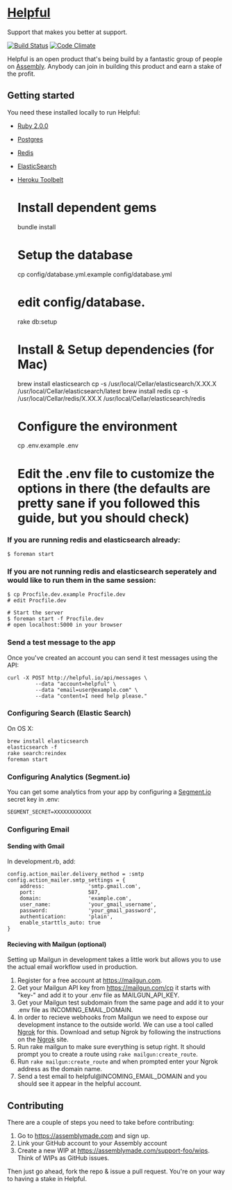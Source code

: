 # [Helpful](http://helpful.io)
Support that makes you better at support.

[![Build Status](https://travis-ci.org/asm-helpful/helpful-web.png?branch=master)](https://travis-ci.org/asm-helpful/helpful-web)
[![Code Climate](https://codeclimate.com/github/support-foo/web.png)](https://codeclimate.com/github/support-foo/web)

Helpful is an open product that's being build by a fantastic group of people on [Assembly](https://assemblymade.com/support-foo). Anybody can join in building this product and earn a stake of the profit.


## Getting started

You need these installed locally to run Helpful:

* [Ruby 2.0.0](https://www.ruby-lang.org)
* [Postgres](http://www.postgresql.org)
* [Redis](http://redis.io)
* [ElasticSearch]()
* [Heroku Toolbelt](https://toolbelt.heroku.com)

    # Install dependent gems
    bundle install

    # Setup the database
    cp config/database.yml.example config/database.yml
    # edit config/database.
    rake db:setup

    # Install & Setup dependencies (for Mac)
    brew install elasticsearch
    cp -s /usr/local/Cellar/elasticsearch/X.XX.X /usr/local/Cellar/elasticsearch/latest
    brew install redis
    cp -s /usr/local/Cellar/redis/X.XX.X /usr/local/Cellar/elasticsearch/redis

    # Configure the environment
    cp .env.example .env
    # Edit the .env file to customize the options in there (the defaults are pretty sane if you followed this guide, but you should check)

### If you are running redis and elasticsearch already:

    $ foreman start

### If you are not running redis and elasticsearch seperately and would like to run them in the same session:

    $ cp Procfile.dev.example Procfile.dev
    # edit Procfile.dev

    # Start the server
    $ foreman start -f Procfile.dev
    # open localhost:5000 in your browser

### Send a test message to the app

Once you've created an account you can send it test messages using the API:

    curl -X POST http://helpful.io/api/messages \
             --data "account=helpful" \
             --data "email=user@example.com" \
             --data "content=I need help please."

### Configuring Search (Elastic Search)

On OS X:

    brew install elasticsearch
    elasticsearch -f
    rake search:reindex
    foreman start

### Configuring Analytics (Segment.io)

You can get some analytics from your app by configuring a [Segment.io](https://segment.io/) secret key in .env:

    SEGMENT_SECRET=XXXXXXXXXXXX

### Configuring Email

#### Sending with Gmail

In development.rb, add:

    config.action_mailer.delivery_method = :smtp
    config.action_mailer.smtp_settings = {
        address:              'smtp.gmail.com',
        port:                 587,
        domain:               'example.com',
        user_name:            'your_gmail_username',
        password:             'your_gmail_password',
        authentication:       'plain',
        enable_starttls_auto: true
    }

#### Recieving with Mailgun (optional)

Setting up Mailgun in development takes a little work but allows you to use the
actual email workflow used in production.

1. Register for a free account at https://mailgun.com.
2. Get your Mailgun API key from https://mailgun.com/cp it starts with "key-"
and add it to your .env file as MAILGUN_API_KEY.
4. Get your Mailgun test subdomain from the same page and add it to your .env
file as INCOMING_EMAIL_DOMAIN.
5. In order to recieve webhooks from Mailgun we need to expose our development
instance to the outside world. We can use a tool called
[Ngrok](http://ngrok.com) for this. Download and setup Ngrok by following the
instructions on the [Ngrok](http://ngrok.com) site.
6. Run rake mailgun to make sure everything is setup right. It should prompt you
to create a route using `rake mailgun:create_route`.
7. Run `rake mailgun:create_route` and when prompted enter your Ngrok address
as the domain name.
8. Send a test email to helpful@INCOMING_EMAIL_DOMAIN and you should see it
appear in the helpful account.

## Contributing

There are a couple of steps you need to take before contributing:

1. Go to https://assemblymade.com and sign up.
2. Link your GitHub account to your Assembly account
3. Create a new WIP at https://assemblymade.com/support-foo/wips. Think of WIPs as GitHub issues.

Then just go ahead, fork the repo & issue a pull request. You're on your way to having a stake in Helpful.
